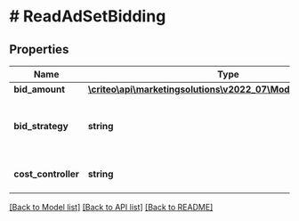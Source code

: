 # # ReadAdSetBidding

## Properties

Name | Type | Description | Notes
------------ | ------------- | ------------- | -------------
**bid_amount** | [**\criteo\api\marketingsolutions\v2022_07\Model\NillableDecimal**](NillableDecimal.md) |  | [optional]
**bid_strategy** | **string** | The intended optimization for the Ad Set | [optional]
**cost_controller** | **string** | How is spend controlled | [optional]

[[Back to Model list]](../../README.md#models) [[Back to API list]](../../README.md#endpoints) [[Back to README]](../../README.md)
